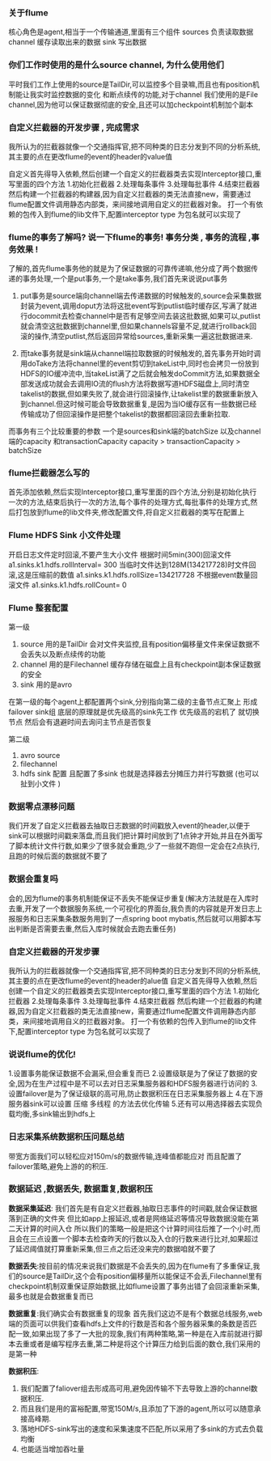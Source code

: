 ### 关于flume
核心角色是agent,相当于一个传输通道,里面有三个组件
sources 负责读取数据
channel 缓存读取出来的数据
sink  写出数据

### 你们工作时使用的是什么source  channel, 为什么使用他们  
平时我们工作上使用的source是TailDir,可以监控多个目录嘛,而且也有position机制能让我实时监控数据的变化
和断点续传的功能,对于channel 我们使用的是File channel,因为他可以保证数据彻底的安全,且还可以加checkpoint机制加个副本





### 自定义拦截器的开发步骤 , 完成需求
我所认为的拦截器就像一个交通指挥官,把不同种类的日志分发到不同的分析系统,其主要的点在更改flume的event的header的value值

自定义首先得导入依赖,然后创建一个自定义的拦截器类去实现Interceptor接口,重写里面的四个方法
1.初始化拦截器
2.处理每条事件
3.处理每批事件
4.结束拦截器
然后构建一个拦截器的构建器,因为自定义拦截器的类无法直接new，需要通过flume配置文件调用静态内部类，来间接地调用自定义的拦截器对象。
打一个有依赖的包传入到flume的lib文件下,配置interceptor type 为包名就可以实现了



### flume的事务了解吗? 说一下flume的事务!  事务分类 , 事务的流程 ,事务效果 !
了解的,首先flume事务他的就是为了保证数据的可靠传递嘛,他分成了两个数据传递的事务处理,一个是put事务,一个是take事务,我们首先来说说put事务
1. put事务是source端向channel端去传递数据的时候触发的,source会采集数据封装为event,调用doput方法将这批event写到putlist临时缓存区,写满了就进行docommit去检查channel中是否有足够空间去装这批数据,如果可以,putlist就会清空这批数据到channel里,但如果channels容量不足,就进行rollback回滚的操作,清空putlist,然后返回异常给sources,重新采集一遍这批数据进来.

2. 而take事务就是sink端从channel端拉取数据的时候触发的,首先事务开始时调用doTake方法将channel里的event剪切到takeList中,同时也会拷贝一份放到HDFS的IO缓冲流中,当takeList满了之后就会触发doCommit方法,如果数据全部发送成功就会去调用IO流的flush方法将数据写道HDFS磁盘上,同时清空takelist的数据,但如果失败了,就会进行回滚操作,让takelist里的数据重新放入到channel.但这时候可能会导致数据重复,是因为当IO缓存区有一些数据已经传输成功了但回滚操作是把整个takelist的数据都回滚回去重新拉取.

而事务有三个比较重要的参数 一个是sources和sink端的batchSize 以及channel端的capacity 和transactionCapacity  capacity > transactionCapacity > batchSize




### flume拦截器怎么写的
首先添加依赖,然后实现Interceptor接口,重写里面的四个方法,分别是初始化执行一次的方法,结束后执行一次的方法,每个事件的处理方式,每批事件的处理方式,然后打包放到flume的lib文件夹,修改配置文件,将自定义拦截器的类写在配置上

### Flume HDFS Sink 小文件处理
开启日志文件定时回滚,不要产生大小文件
根据时间5min(300)回滚文件
  a1.sinks.k1.hdfs.rollInterval= 300
当临时文件达到128M(134217728)时文件回滚,这是压缩前的数值
  a1.sinks.k1.hdfs.rollSize=134217728
不根据event数量回滚文件
  a1.sinks.k1.hdfs.rollCount= 0


### Flume 整套配置
第一级
1. source 用的是TailDir 会对文件夹监控,且有position偏移量文件来保证数据不会丢失以及断点续传的功能
2. channel 用的是Filechannel 缓存存储在磁盘上且有checkpoint副本保证数据的安全
3. sink 用的是avro

在第一级的每个agent上都配置两个sink,分别指向第二级的主备节点汇聚上 形成failover sink组
底层的原理就是优先级高的sink先工作 优先级高的宕机了 就切换节点 然后会有退避时间去询问主节点是否恢复

第二级
1. avro source
2. filechannel 
3. hdfs sink 配置 且配置了多sink 也就是选择器去分摊压力并行写数据 (也可以扯到小文件 )


### 数据零点漂移问题
我们开发了自定义拦截器去抽取日志数据的时间戳放入event的header,以便于sink可以根据时间戳来落盘,而且我们把计算时间放到了1点钟才开始,并且在外面写了脚本统计文件行数,如果少了很多就会重跑,少了一些就不跑但一定会在2点执行,且跑的时候后面的数据就不要了

### 数据会重复吗
会的,因为flume的事务机制能保证不丢失不能保证步重复(解决方法就是在入库时去重,开发了一个数据服务系统,一个可视化的界面台,我负责的内容就是开发日志上报服务和日志采集条数服务用到了一点spring boot mybatis,然后就可以用脚本写出判断是否需要去重,然后入库时候就会去跑去重任务)



### 自定义拦截器的开发步骤 
我所认为的拦截器就像一个交通指挥官,把不同种类的日志分发到不同的分析系统,其主要的点在更改flume的event的header的alue值
自定义首先得导入依赖,然后创建一个自定义的拦截器类去实现Interceptor接口,重写里面的四个方法
1.初始化拦截器
2.处理每条事件
3.处理每批事件
4.结束拦截器
然后构建一个拦截器的构建器,因为自定义拦截器的类无法直接new，需要通过flume配置文件调用静态内部类，来间接地调用自义的拦截器对象。
打一个有依赖的包传入到flume的lib文件下,配置interceptor type 为包名就可以实现了



### 说说flume的优化!
1.设置事务能保证数据不会漏采,但会重复而已
2.设置级联是为了保证了数据的安全,因为在生产过程中是不可以去对日志采集服务器和HDFS服务器进行访问的
3.设置failover是为了保证级联的高可用,防止数据积压在日志采集服务器上
4.在下游服务器sink可以设置 压缩 多线程 的方法去优化传输
5.还有可以用选择器去实现负载均衡,多sink输出到hdfs上


### 日志采集系统数据积压问题总结
带宽方面我们可以轻松应对150m/s的数据传输,连峰值都能应对
而且配置了failover策略,避免上游的的积压.


### 数据延迟 ,数据丢失, 数据重复,数据积压
**数据采集延迟**:
我们首先是有自定义拦截器,抽取日志事件的时间戳,就会保证数据落到正确的文件夹
但比如app上报延迟,或者是网络延迟等情况导致数据没能在第二天计算的时间入仓
所以我们的策略一般是把这个计算时间往后推了一个小时,而且会在三点设置一个脚本去检查昨天的行数以及入仓的行数来进行比对,如果超过了延迟阈值就打算重新采集,但三点之后还没来完的数据咱就不要了

**数据丢失**:按目前的情况来说我们数据是不会丢失的,因为在flume有了多重保证,我们的source是TailDir,这个会有position偏移量所以能保证不会丢,Filechannel里有checkpoint机制双重保证原始数据,比如flume设置了事务出错了会回滚重新采集,最多也就是会数据重复而已

**数据重复**:我们确实会有数据重复的现象
首先我们这边不是有个数据总线服务,web端的页面可以供我们查看hdfs上文件的行数是否和各个服务器采集的条数是否匹配一致,如果出现了多了一大批的现象,我们有两种策略,第一种是在入库前就进行脚本去重或者是编写程序去重,第二种是将这个计算压力给到后面的数仓,我们采用的是第一种

**数据积压**:
1. 我们配置了faliover组去形成高可用,避免因传输不下去导致上游的channel数据积压.
2. 而且我们是用的富裕配置,带宽150M/s,且添加了下游的agent,所以可以随意承接高峰期.
3. 落地HDFS-sink写出的速度和采集速度不匹配,所以采用了多sink的方式去负载均衡
4. 也能适当增加吞吐量

